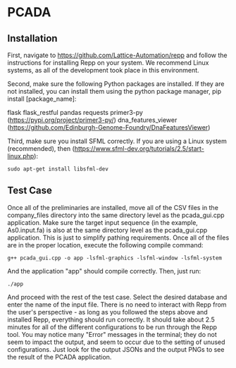 # PCADA

## Installation

First, navigate to https://github.com/Lattice-Automation/repp and follow the instructions for installing Repp on your
system.  We recommend Linux systems, as all of the development took place in this environment.

Second, make sure the following Python packages are installed.  If they are not installed, you can install them using
the python package manager, pip install [package_name]:

flask 
flask_restful
pandas
requests
primer3-py (https://pypi.org/project/primer3-py/)
dna_features_viewer (https://github.com/Edinburgh-Genome-Foundry/DnaFeaturesViewer)

Third, make sure you install SFML correctly.  If you are using a Linux system (recommended), 
then (https://www.sfml-dev.org/tutorials/2.5/start-linux.php):

```
sudo apt-get install libsfml-dev
```

## Test Case

Once all of the preliminaries are installed, move all of the CSV files in the company_files directory into the same
directory level as the pcada_gui.cpp application.  Make sure the target input sequence (in the example, As0.input.fa) 
is also at the same directory level as the pcada_gui.cpp application.  This is just to simplify pathing requirements.
Once all of the files are in the proper location, execute the following compile command:

```
g++ pcada_gui.cpp -o app -lsfml-graphics -lsfml-window -lsfml-system
```

And the application "app" should compile correctly.  Then, just run:

```
./app
```

And proceed with the rest of the test case.  Select the desired database and enter the name of the input file.  There
is no need to interact with Repp from the user's perspective - as long as you followed the steps above and installed
Repp, everything should run correctly.  It should take about 2.5 minutes for all of the different configurations to be
run through the Repp tool.  You may notice many "Error" messages in the terminal; they do not seem to impact the output,
and seem to occur due to the setting of unused configurations.  Just look for the output JSONs and the output PNGs to
see the result of the PCADA application.
